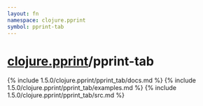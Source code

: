 ```yaml
---
layout: fn
namespace: clojure.pprint
symbol: pprint-tab
---
```


# [clojure.pprint](../)/pprint-tab

{% include 1.5.0/clojure.pprint/pprint_tab/docs.md %}
{% include 1.5.0/clojure.pprint/pprint_tab/examples.md %}
{% include 1.5.0/clojure.pprint/pprint_tab/src.md %}


